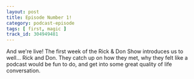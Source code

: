 ```yaml
---
layout: post
title: Episode Number 1!
category: podcast-episode
tags: [ first, magic ]
track_id: 304949481
---
```


And we're live! The first week of the Rick & Don Show introduces us to well... Rick and Don. They catch up on how they met, why they felt like a podcast would be fun to do, and get into some great quality of life conversation.
